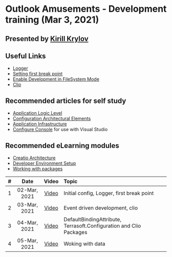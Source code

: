 # Outlook Amusements - Development training (Mar 3, 2021)
## Presented by **[Kirill Krylov][instructor]**

## Useful Links
- [Logger][logger]
- [Setting first break point ][breakpoint]
- [Enable Development in FileSystem Mode][file-system-mode]
- [Clio][clio]


## Recommended articles for self study
- [Application Logic Level][aAppLevel]
- [Configuration Architectural Elements][aArchitecture]
- [Application Infrastructure][aInfrastructure]
- [Configure Console][aWscUtil] for use with Visual Studio

## Recommended eLearning modules
- [Creatio Architecture][eArchitecture]
- [Developer Environment Setup][eDeveloperEnvironmentSetup]
- [Working with packages][eWorkingWithPackages]



|#|Date|Video|Topic|
|:--:|:--:|:--:|:--|
|1|02-Mar, 2021|[Video][d1v]|Initial config, Logger, first break point|
|2|03-Mar, 2021|[Video][d2v]|Event driven development, clio|
|3|04-Mar, 2021|[Video][d3v]|DefaultBindingAttribute, Terrasoft.Configuration and Clio Packages|
|4|05-Mar, 2021|[Video][d3v]|Woking with data|
<!-- 
|5|08-Mar, 2021|[Video][d4v]|Topic|
|6|09-Mar, 2021|[Video][d5v]|Topic|
|7|10-Mar, 2021|[Video][d6v]|Topic|
|8|11-Mar, 2021|[Video][d7v]|Topic|
|9|12-Mar, 2021|[Video][d8v]|Topic|
|10|15-Mar, 2021|[Video][d9v]|Topic|
-->


<!-- Named Links Use Play URL -->
[d1v]: https://creatio-global.zoom.us/rec/play/nkJwtMO6rt0izHt7NeN6ukOgP2YUvEwCackAVNI6a-4vdoU_Ag9tQY3Wc9I8IqZh7pmbTYLutScSF2Cl.AZxnbduePnhtfAqz
[d2v]: https://creatio-global.zoom.us/rec/play/wWDVeDa-_joEDnMZACtS-haUIkH1jlv0snrtTUz4wvGGqE6cEigHw0SfoNqAyhvjbwEaTUg-vUHFia9S.V5xOTpdxDra5YSsr
[d3v]: https://creatio-global.zoom.us/rec/play/-cLFSrUbkPUCUYgl5-eeL7_Mj6-x5uMI5W25-DOyCw7TqSHVodkAqgy1-10_o4sPupOtRW320Mgzdd47.1e6o_7buol6v0cLF
[d4v]: https://creatio-global.zoom.us/rec/play/mo3TFATovDgE1hF3rn-h8Pf1oQhXmZpi-AQrh0p3AZIV2lu0W4bBEdQg-OfeTW9m3yiXdtnqZDKCR82Z.CbdL0zuHDToYEYOx


<!-- Useful Links  -->
[logger]: https://github.com/Academy-Creatio/TrainingProgramm/wiki/Custom-Logging-with-NLog
[file-system-mode]:https://github.com/Academy-Creatio/TrainingProgramm/wiki/Enable-development-in-FileSystem-Mode
[breakpoint]: https://github.com/Academy-Creatio/TrainingProgramm/wiki/First-Break-Point


<!-- Named Tools-->
[vs]:https://visualstudio.microsoft.com/
[vsc]:https://code.visualstudio.com/
[mssms]:https://docs.microsoft.com/en-us/sql/ssms/download-sql-server-management-studio-ssms?view=sql-server-ver15
[gitHubDesktop]:https://desktop.github.com/

[Clio]:https://github.com/Advance-Technologies-Foundation/clio/blob/master/README.md
[CreatioSDK]:https://www.nuget.org/packages/CreatioSDK/

[Postman]: https://www.postman.com/
[PostmanCollection]: https://documenter.getpostman.com/view/10204500/SzYevvmF?version=latest



<!-- Named eLearning-->
[eArchitecture]: https://academy.creatio.com/online-courses/creatio-architecture
[eDeveloperEnvironmentSetup]: https://academy.creatio.com/online-courses/developer-environment-setup
[eWorkingWithPackages]: https://academy.creatio.com/online-courses/working-packages-creatio



<!-- Named Articles-->
[aAppLevel]: https://academy.creatio.com/documents/technic-sdk/7-15/introduction-2
[aInfrastructure]:https://academy.creatio.com/documents/technic-sdk/7-15/application-infrastructure
[awscu]: https://academy.creatio.com/documents/technic-sdk/7-15/workspaceconsole-utility
[aArchitecture]:https://academy.creatio.com/documents/technic-sdk/7-15/configuration-architectural-elements
[aWscUtil]:https://academy.creatio.com/documents/technic-sdk/7-15/workspaceconsole-utility
[aDataBinding]: https://academy.creatio.com/documents/technic-sdk/7-16/binding-data-packages



[instructor]: https://github.com/Academy-Creatio/TrainingProgramm/wiki/Kirill-Krylov,-CPA